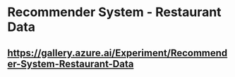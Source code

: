 # Recommender System - Restaurant Data

## https://gallery.azure.ai/Experiment/Recommender-System-Restaurant-Data
